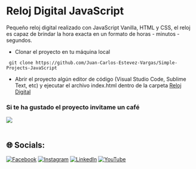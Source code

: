 # Reloj Digital JavaScript

Pequeño reloj digital realizado con JavaScript Vanilla, HTML y CSS, el reloj es capaz de brindar la hora exacta en un formato de horas - minutos -segundos.

- Clonar el proyecto en tu máquina local
```git
 git clone https://github.com/Juan-Carlos-Estevez-Vargas/Simple-Projects-JavaScript
```
- Abrir el proyecto algún editor de código (Visual Studio Code, Sublime Text, etc) y ejecutar el archivo index.html dentro de la carpeta [Reloj Digital](https://github.com/Juan-Carlos-Estevez-Vargas/Simple-Projects-JavaScript/tree/master/Reloj%20Digital)

### Si te ha gustado el proyecto invitame un café
<div align="left">
  <a href="https://paypal.me/JEstevezVargas" target="_blank" style="display: inline-block;">
    <img
      src="https://img.shields.io/badge/Donate-Buy%20Me%20A%20Coffee-orange.svg?style=flat-square&logo=buymeacoffee" 
      align="center"
     />
  </a>
</div>
<br />

## 🌐 Socials:
[![Facebook](https://img.shields.io/badge/Facebook-%231877F2.svg?logo=Facebook&logoColor=white)](https://facebook.com/juancarlos.estevezvargas.98) [![Instagram](https://img.shields.io/badge/Instagram-%23E4405F.svg?logo=Instagram&logoColor=white)](https://instagram.com/juankestevez) [![LinkedIn](https://img.shields.io/badge/LinkedIn-%230077B5.svg?logo=linkedin&logoColor=white)](https://linkedin.com/in/juan-carlos-estevez-vargas) [![YouTube](https://img.shields.io/badge/YouTube-%23FF0000.svg?logo=YouTube&logoColor=white)](https://youtube.com/@JuanCarlosEstevezVargas)
